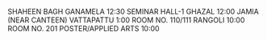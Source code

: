 SHAHEEN BAGH
GANAMELA 
12:30
SEMINAR HALL-1
GHAZAL
12:00
JAMIA (NEAR CANTEEN)
VATTAPATTU 
1:00
ROOM NO. 110/111
RANGOLI 
10:00
ROOM NO. 201
POSTER/APPLIED ARTS
10:00